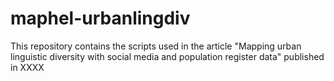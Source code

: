 # maphel-urbanlingdiv
This repository contains the scripts used in the article "Mapping urban linguistic diversity with social media and population register data" published in XXXX
